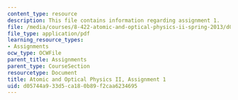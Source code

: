 ```yaml
---
content_type: resource
description: This file contains information regarding assignment 1.
file: /media/courses/8-422-atomic-and-optical-physics-ii-spring-2013/d05744a933d5ca180b89f2caa6234695_MIT8_422S13_hw1.pdf
file_type: application/pdf
learning_resource_types:
- Assignments
ocw_type: OCWFile
parent_title: Assignments
parent_type: CourseSection
resourcetype: Document
title: Atomic and Optical Physics II, Assignment 1
uid: d05744a9-33d5-ca18-0b89-f2caa6234695
---
```

